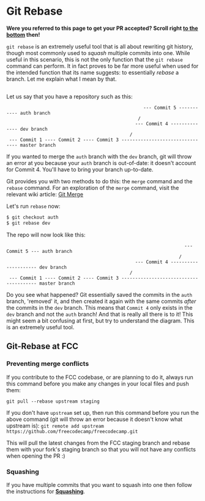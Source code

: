 # Git Rebase

**Were you referred to this page to get your PR accepted? Scroll right [to the bottom](#git-rebase-at-fcc) then!**

`git rebase` is an extremely useful tool that is all about rewriting git history, though most commonly used to _squash_ multiple commits into one. While useful in this scenario, this is not the only function that the `git rebase` command can perform. It in fact proves to be far more useful when used for the intended function that its name suggests: to essentially _rebase_ a branch. Let me explain what I mean by that.

##  

Let us say that you have a repository such as this:

```text
                                                  --- Commit 5 ----------- auth branch
                                                /               
                                               --- Commit 4 -------------- dev branch 
                                             /
 --- Commit 1 ---- Commit 2 ---- Commit 3 -------------------------------- master branch
```

If you wanted to merge the `auth` branch with the `dev` branch, git will throw an error at you because your `auth` branch is out-of-date: it doesn't account for Commit 4\. You'll have to bring your branch up-to-date.

Git provides you with two methods to do this: the `merge` command and the `rebase` command. For an exploration of the `merge` command, visit the relevant wiki article: [Git Merge](http://forum.freecodecamp.com/t/understand-how-to-use-git-merge/13215)

Let's run `rebase` now:

```sh
$ git checkout auth
$ git rebase dev
```

The repo will now look like this:

```text
                                                                 --- Commit 5 --- auth branch
                                                               /
                                               --- Commit 4 --------------------- dev branch 
                                             /
 --- Commit 1 ---- Commit 2 ---- Commit 3 --------------------------------------- master branch
```

Do you see what happened? Git essentially saved the commits in the `auth` branch, 'removed' it, and then created it again with the same commits _after_ the commits in the `dev` branch. This means that `Commit 4` only exists in the `dev` branch and not the `auth` branch! And that is really all there is to it! This might seem a bit confusing at first, but try to understand the diagram. This is an extremely useful tool.

## Git-Rebase at FCC

### Preventing merge conflicts

If you contribute to the FCC codebase, or are planning to do it, always run this command before you make any changes in your local files and push them:

`git pull --rebase upstream staging`

If you don't have `upstream` set up, then run this command before you run the above command (git will throw an error because it doesn't know what upstream is): `git remote add upstream https://github.com/freecodecamp/freecodecamp.git`

This will pull the latest changes from the FCC staging branch and rebase them with your fork's staging branch so that you will not have any conflicts when opening the PR :)

### Squashing

If you have multiple commits that you want to squash into one then follow the instructions for **[Squashing](http://forum.freecodecamp.com/t/how-to-squash-multiple-commits-into-one-with-git/13231)**.
